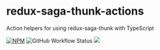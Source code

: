 # redux-saga-thunk-actions

Action helpers for using redux-saga-thunk with TypeScript

[![NPM](https://img.shields.io/npm/v/redux-saga-thunk-actions.svg)](https://www.npmjs.com/package/redux-saga-thunk-actions)
![GitHub Workflow Status](https://img.shields.io/github/workflow/status/davidgovea/redux-saga-thunk-actions/node?logo=github)
[![](https://img.shields.io/codecov/c/github/davidgovea/redux-saga-thunk-actions.svg)](https://codecov.io/gh/davidgovea/redux-saga-thunk-actions)
